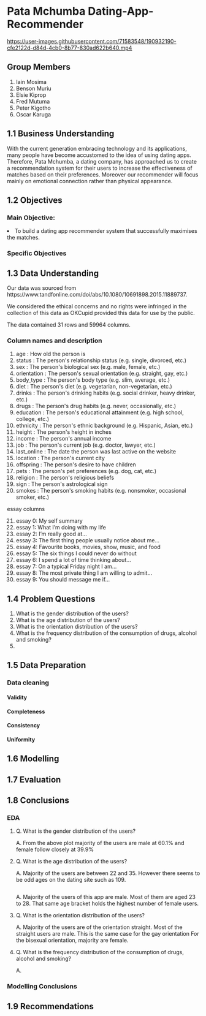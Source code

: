 # Pata Mchumba Dating-App-Recommender


https://user-images.githubusercontent.com/71583548/190932190-cfe2122d-d84d-4cb0-8b77-830ad622b640.mp4


## Group Members
<ol>
<li> Iain Mosima </li>
<li> Benson Muriu </li>
<li> Elsie Kiprop </li>
<li> Fred Mutuma </li>
<li> Peter Kigotho </li>
<li> Oscar Karuga </li>
</ol>

## 1.1 Business Understanding
<p> With the current generation embracing technology and its applications, many people have become accustomed to the idea of using dating apps. Therefore, Pata Mchumba,  a dating company, has approached us to create a recommendation system for their users to increase the effectiveness of matches based on their preferences. Moreover our recommender will focus mainly on emotional connection rather than physical appearance.</p>

## 1.2 Objectives
### Main Objective:
<li> To build a dating app recommender system that successfully maximises the matches. </li>

### Specific Objectives

## 1.3 Data Understanding

<p> Our data was sourced from https://www.tandfonline.com/doi/abs/10.1080/10691898.2015.11889737.</p>
<p> We considered the ethical concerns and no rights were infringed in the collection of this data as OKCupid provided this data for use by the public. </p>
<p> The data contained 31 rows and 59964 columns. </p>

### Column names and description 

<ol>
 <li> age          : How old the person is </li>
 <li> status       : The person's relationship status (e.g. single, divorced, etc.) </li>
 <li> sex          : The person's biological sex (e.g. male, female, etc.) </li>
 <li> orientation  : The person's sexual orientation (e.g. straight, gay, etc.) </li>
 <li> body_type    : The person's body type (e.g. slim, average, etc.) </li>
 <li> diet         : The person's diet (e.g. vegetarian, non-vegetarian, etc.)</li>
 <li> drinks       : The person's drinking habits (e.g. social drinker, heavy drinker, etc.)</li>
<li>  drugs        : The person's drug habits (e.g. never, occasionally, etc.)</li>
 <li> education    : The person's educational attainment (e.g. high school, college, etc.)</li>
 <li> ethnicity    : The person's ethnic background (e.g. Hispanic, Asian, etc.)</li>
 <li> height       : The person's height in inches</li>
 <li> income       : The person's annual income</li>
 <li> job          : The person's current job (e.g. doctor, lawyer, etc.)</li>
 <li> last_online  : The date the person was last active on the website</li>
 <li> location     : The person's current city</li>
 <li> offspring    : The person's desire to have children</li>
 <li> pets         : The person's pet preferences (e.g. dog, cat, etc.)</li>
 <li> religion     : The person's religious beliefs</li>
 <li> sign         : The person's astrological sign</li>
 <li> smokes       : The person's smoking habits (e.g. nonsmoker, occasional smoker, etc.)</li>
</ol>

<p> essay columns </p>
<ol start='21'>
<li> essay 0: My self summary </li>
<li> essay 1: What I’m doing with my life </li>
<li> essay 2: I’m really good at... </li>
<li> essay 3: The first thing people usually notice about me... </li>
<li> essay 4: Favourite books, movies, show, music, and food </li>
<li> essay 5: The six things I could never do without </li>
<li> essay 6: I spend a lot of time thinking about... </li>
<li> essay 7: On a typical Friday night I am... </li>
<li> essay 8: The most private thing I am willing to admit... </li>
<li> essay 9: You should message me if... </li>
</ol>

## 1.4 Problem Questions
<ol>
 <li> What is the gender distribution of the users? </li>
 <li> What is the age distribution of the users? </li>
 <li> What is the orientation distribution of the users? </li>
 <li> What is the frequency distribution of the consumption of drugs, alcohol and smoking? </li>
 <li></li>
</ol> 

## 1.5 Data Preparation
### Data cleaning
#### Validity
#### Completeness
#### Consistency
#### Uniformity

## 1.6 Modelling 

## 1.7 Evaluation 

## 1.8 Conclusions
### EDA
<ol>
 <li> Q. What is the gender distribution of the users? </li>
 <img src="">
 <p>A. From the above plot majority of the users are male at 60.1% and female follow closely at 39.9%</p>
 
 <li> Q. What is the age distribution of the users? </li>
 <img src="">
 <p>A. Majority of the users are between 22 and 35. However there seems to be odd ages on the dating site such as 109.</p>
 <img src="">
 <p>A. Majority of the users of this app are male. Most of them are aged 23 to 28. That same age bracket holds the highest number of female users.</p>
 
 <li> Q. What is the orientation distribution of the users? </li>
 <img src="">
 <p>A. Majority of the users are of the orientation straight. Most of the straight users are male. This is the same case for the gay orientation For the bisexual orientation, majority are female.</p>
 
 <li> Q. What is the frequency distribution of the consumption of drugs, alcohol and smoking? </li>
 <p>A.</p>
</ol> 

### Modelling Conclusions 


## 1.9 Recommendations



